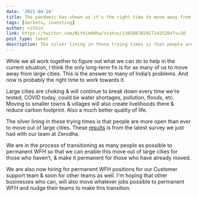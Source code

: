 ```yaml
---
date: '2021-04-24'
title: The pandemic has shown us it's the right time to move away from cities
tags: [markets, investing]
author: nithin
link: https://twitter.com/Nithin0dha/status/1385887029171425284?s=20
post_type: tweet
description: The silver lining in these trying times is that people are more open than ever to move out of large cities...
---
```


While we all work together to figure out what we can do to help in the current situation, I think the only long-term fix is for as many of us to move away from large cities. This is the answer to many of India’s problems. And now is probably the right time to work towards it. 

Large cities are choking & will continue to break down every time we're tested, COVID today, could be water shortages, pollution, floods, etc. Moving to smaller towns & villages will also create livelihoods there & reduce carbon footprint. Also a much better quality of life. 

The silver lining in these trying times is that people are more open than ever to move out of large cities. These [results](https://twitter.com/Nithin0dha/status/1385887036222050307?s=20) is from the latest survey we just had with our team at Zerodha.

We are in the process of transitioning as many people as possible to permanent WFH so that we can enable this move out of large cities for those who haven’t, & make it permanent for those who have already moved. 

We are also now hiring for permanent WFH positions for our Customer support team & soon for other teams as well. I'm hoping that other businesses who can, will also move whatever jobs possible to permanent WFH and nudge their teams to make this transition.
